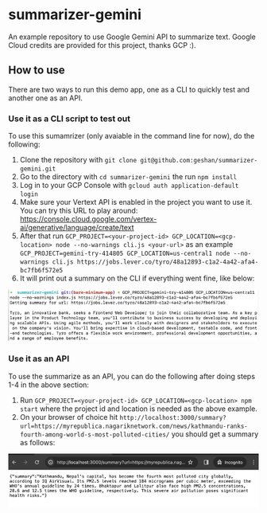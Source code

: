 # summarizer-gemini

An example repository to use Google Gemini API to summarize text. Google Cloud credits are provided for this project, thanks GCP :).

## How to use

There are two ways to run this demo app, one as a CLI to quickly test and another one as an API.

### Use it as a CLI script to test out

To use this sumamrizer (only avaiable in the command line for now), do the following:

1. Clone the repository with `git clone git@github.com:geshan/summarizer-gemini.git`
2. Go to the directory with `cd summarizer-gemini` the run `npm install`
3. Log in to your GCP Console with `gcloud auth application-default login`
4. Make sure your Vertext API is enabled in the project you want to use it. You can try this URL to play around: https://console.cloud.google.com/vertex-ai/generative/language/create/text
5. After that run `GCP_PROJECT=<your-project-id> GCP_LOCATION=<gcp-location> node --no-warnings cli.js <your-url>` as an example `GCP_PROJECT=gemini-try-414805 GCP_LOCATION=us-central1 node --no-warnings cli.js https://jobs.lever.co/tyro/48a12893-c1a2-4a42-afa4-bc7fb6f572e5`
6. It will print out a summary on the CLI if everything went fine, like below:

![Gemini Summarizer working](./docs/gemini-summary.jpg "Working summarizer")

### Use it as an API

To use the summarize as an API, you can do the following after doing steps 1-4 in the above section:

1. Run `GCP_PROJECT=<your-project-id> GCP_LOCATION=<gcp-location> npm start` where the project id and location is needed as the above example.
2. On your browser of choice hit `http://localhost:3000/summary?url=https://myrepublica.nagariknetwork.com/news/kathmandu-ranks-fourth-among-world-s-most-polluted-cities/` you should get a summary as follows:

![Gemini Summarizer API working](./docs/gemini-summary-api.jpg "Working summarizer API")
